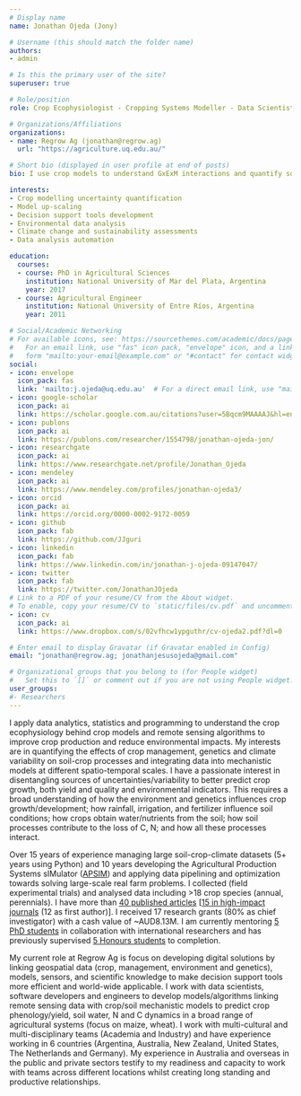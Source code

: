 ```yaml
---
# Display name
name: Jonathan Ojeda (Jony)

# Username (this should match the folder name)
authors:
- admin

# Is this the primary user of the site?
superuser: true

# Role/position
role: Crop Ecophysiologist - Cropping Systems Modeller - Data Scientist

# Organizations/Affiliations
organizations:
- name: Regrow Ag (jonathan@regrow.ag)
  url: "https://agriculture.uq.edu.au/"

# Short bio (displayed in user profile at end of posts)
bio: I use crop models to understand GxExM interactions and quantify sources of uncertainties in agricultural predictions.

interests:
- Crop modelling uncertainty quantification
- Model up-scaling
- Decision support tools development
- Environmental data analysis
- Climate change and sustainability assessments
- Data analysis automation

education:
  courses:
  - course: PhD in Agricultural Sciences
    institution: National University of Mar del Plata, Argentina
    year: 2017
  - course: Agricultural Engineer
    institution: National University of Entre Ríos, Argentina
    year: 2011

# Social/Academic Networking
# For available icons, see: https://sourcethemes.com/academic/docs/page-builder/#icons
#   For an email link, use "fas" icon pack, "envelope" icon, and a link in the
#   form "mailto:your-email@example.com" or "#contact" for contact widget.
social:
- icon: envelope
  icon_pack: fas
  link: 'mailto:j.ojeda@uq.edu.au'  # For a direct email link, use "mailto:test@example.org".
- icon: google-scholar
  icon_pack: ai
  link: https://scholar.google.com.au/citations?user=5Bqcm9MAAAAJ&hl=en
- icon: publons
  icon_pack: ai
  link: https://publons.com/researcher/1554798/jonathan-ojeda-jon/
- icon: researchgate
  icon_pack: ai
  link: https://www.researchgate.net/profile/Jonathan_Ojeda
- icon: mendeley
  icon_pack: ai
  link: https://www.mendeley.com/profiles/jonathan-ojeda3/
- icon: orcid
  icon_pack: ai
  link: https://orcid.org/0000-0002-9172-0059
- icon: github
  icon_pack: fab
  link: https://github.com/JJguri
- icon: linkedin
  icon_pack: fab
  link: https://www.linkedin.com/in/jonathan-j-ojeda-09147047/
- icon: twitter
  icon_pack: fab
  link: https://twitter.com/JonathanJOjeda
# Link to a PDF of your resume/CV from the About widget.
# To enable, copy your resume/CV to `static/files/cv.pdf` and uncomment the lines below.
- icon: cv
  icon_pack: ai
  link: https://www.dropbox.com/s/02vfhcw1ypguthr/cv-ojeda2.pdf?dl=0

# Enter email to display Gravatar (if Gravatar enabled in Config)
email: "jonathan@regrow.ag; jonathanjesusojeda@gmail.com"

# Organizational groups that you belong to (for People widget)
#   Set this to `[]` or comment out if you are not using People widget.
user_groups:
#- Researchers
---
```


I apply data analytics, statistics and programming to understand the crop ecophysiology behind crop models and remote 
sensing algorithms to improve crop production and reduce environmental impacts. My interests are in quantifying the 
effects of crop management, genetics and climate variability on soil-crop processes and integrating data into mechanistic 
models at different spatio-temporal scales. I have a passionate interest in disentangling sources of uncertainties/variability 
to better predict crop growth, both yield and quality and environmental indicators. This requires a broad understanding of 
how the environment and genetics influences crop growth/development; how rainfall, irrigation, and fertilizer influence 
soil conditions; how crops obtain water/nutrients from the soil; how soil processes contribute to the loss of C, N; and 
how all these processes interact.

Over 15 years of experience managing large soil-crop-climate datasets (5+ years using Python) and 10 years developing the Agricultural 
Production Systems sIMulator ([APSIM](https://www.apsim.info/)) and applying data pipelining and optimization towards solving large-scale 
real farm problems. 
I collected (field experimental trials) and analysed data including >18 crop species (annual, perennials). I have more 
than [40 published articles](https://scholar.google.com.au/citations?user=5Bqcm9MAAAAJ&hl=en&oi=sra)
[[15 in high-impact journals](/publication) (12 as first author)]. I received 17 research grants 
(80% as chief investigator) with a cash value of ~AUD8.13M. I am currently mentoring [5 PhD students](/phd) in 
collaboration with international researchers and has previously supervised [5 Honours students](/#honours) to completion.

My current role at Regrow Ag is focus on developing digital solutions by linking geospatial data (crop, management, environment and genetics), 
models, sensors, and scientific knowledge to make decision support tools more efficient and world-wide applicable. I work with data scientists, 
software developers and engineers to develop models/algorithms linking remote sensing data with crop/soil mechanistic models to predict crop phenology/yield, 
soil water, N and C dynamics in a broad range of agricultural systems (focus on maize, wheat). I work with multi-cultural and multi-disciplinary teams 
(Academia and Industry) and have experience working in 6 countries 
(Argentina, Australia, New Zealand, United States, The Netherlands and Germany). My experience in Australia and overseas in 
the public and private sectors testify to my readiness and capacity to work with teams across different locations whilst creating 
long standing and productive relationships.
